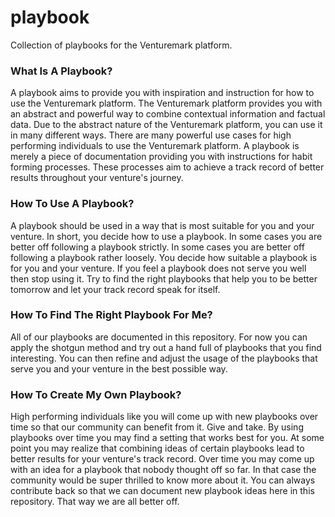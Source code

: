# playbook

Collection of playbooks for the Venturemark platform.



### What Is A Playbook?

A playbook aims to provide you with inspiration and instruction for how to use
the Venturemark platform. The Venturemark platform provides you with an abstract
and powerful way to combine contextual information and factual data. Due to the
abstract nature of the Venturemark platform, you can use it in many different
ways. There are many powerful use cases for high performing individuals to use
the Venturemark platform. A playbook is merely a piece of documentation
providing you with instructions for habit forming processes. These processes aim
to achieve a track record of better results throughout your venture's journey.



### How To Use A Playbook?

A playbook should be used in a way that is most suitable for you and your
venture. In short, you decide how to use a playbook. In some cases you are
better off following a playbook strictly. In some cases you are better off
following a playbook rather loosely. You decide how suitable a playbook is for
you and your venture. If you feel a playbook does not serve you well then stop
using it. Try to find the right playbooks that help you to be better tomorrow
and let your track record speak for itself.



### How To Find The Right Playbook For Me?

All of our playbooks are documented in this repository. For now you can apply
the shotgun method and try out a hand full of playbooks that you find
interesting. You can then refine and adjust the usage of the playbooks that
serve you and your venture in the best possible way.



### How To Create My Own Playbook?

High performing individuals like you will come up with new playbooks over time
so that our community can benefit from it. Give and take. By using playbooks
over time you may find a setting that works best for you. At some point you may
realize that combining ideas of certain playbooks lead to better results for
your venture's track record. Over time you may come up with an idea for a
playbook that nobody thought off so far. In that case the community would be
super thrilled to know more about it. You can always contribute back so that we
can document new playbook ideas here in this repository. That way we are all
better off.
